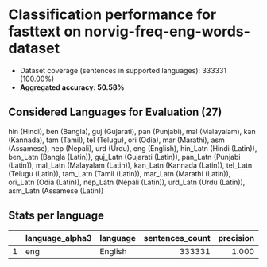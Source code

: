 # Classification performance for fasttext on norvig-freq-eng-words-dataset

- Dataset coverage (sentences in supported languages): 333331 (100.00%)
- **Aggregated accuracy: 50.58%**

<h2 id="supported-languages">Considered Languages for Evaluation (27)</h2>

hin (Hindi), ben (Bangla), guj (Gujarati), pan (Punjabi), mal (Malayalam), kan (Kannada), tam (Tamil), tel (Telugu), ori (Odia), mar (Marathi), asm (Assamese), nep (Nepali), urd (Urdu), eng (English), hin_Latn (Hindi (Latin)), ben_Latn (Bangla (Latin)), guj_Latn (Gujarati (Latin)), pan_Latn (Punjabi (Latin)), mal_Latn (Malayalam (Latin)), kan_Latn (Kannada (Latin)), tel_Latn (Telugu (Latin)), tam_Latn (Tamil (Latin)), mar_Latn (Marathi (Latin)), ori_Latn (Odia (Latin)), nep_Latn (Nepali (Latin)), urd_Latn (Urdu (Latin)), asm_Latn (Assamese (Latin))

<h2 id="metrics-per-language">Stats per language</h2>

|    | language_alpha3   | language   |   sentences_count |   precision |   recall |    f1 |     tp |   fp |   tn |     fn |
|---:|:------------------|:-----------|------------------:|------------:|---------:|------:|-------:|-----:|-----:|-------:|
|  1 | eng               | English    |            333331 |       1.000 |    0.506 | 0.672 | 168604 |    0 |    0 | 164727 |